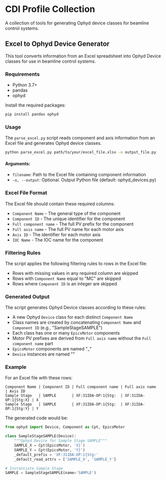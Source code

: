 # CDI Profile Collection

A collection of tools for generating Ophyd device classes for beamline control systems.

## Excel to Ophyd Device Generator

This tool converts information from an Excel spreadsheet into Ophyd Device classes for use in beamline control systems.

### Requirements

- Python 3.7+
- pandas
- ophyd

Install the required packages:

```bash
pip install pandas ophyd
```

### Usage

The `parse_excel.py` script reads component and axis information from an Excel file and generates Ophyd device classes.

```bash
python parse_excel.py path/to/your/excel_file.xlsx -o output_file.py
```

#### Arguments:

- `filename`: Path to the Excel file containing component information
- `-o, --output`: Optional. Output Python file (default: ophyd_devices.py)

### Excel File Format

The Excel file should contain these required columns:
- `Component Name` - The general type of the component
- `Component ID` - The unique identifier for the component
- `Full component name` - The full PV prefix for the component
- `Full axis name` - The full PV name for each motor axis
- `Axis ID` - The identifier for each motor axis
- `IOC Name` - The IOC name for the component

### Filtering Rules

The script applies the following filtering rules to rows in the Excel file:
- Rows with missing values in any required column are skipped
- Rows with `Component Name` equal to "MC" are skipped
- Rows where `Component ID` is an integer are skipped

### Generated Output

The script generates Ophyd Device classes according to these rules:
- A new Ophyd `Device` class for each distinct `Component Name`
- Class names are created by concatenating `Component Name` and `Component ID` (e.g., "SampleStageSAMPLE")
- Each class has one or many `EpicsMotor` components
- Motor PV prefixes are derived from `Full axis name` without the `Full component name` part
- `EpicsMotor` components are named "<Component ID>_<Axis ID>"
- `Device` instances are named "<Component ID>"

### Example

For an Excel file with these rows:

```
Component Name | Component ID | Full component name | Full axis name       | Axis ID
Sample Stage   | SAMPLE       | XF:31IDA-OP:1{Stg:  | XF:31IDA-OP:1{Stg:X} | X
Sample Stage   | SAMPLE       | XF:31IDA-OP:1{Stg:  | XF:31IDA-OP:1{Stg:Y} | Y
```

The generated code would be:

```python
from ophyd import Device, Component as Cpt, EpicsMotor

class SampleStageSAMPLE(Device):
    """Ophyd Device for Sample Stage SAMPLE"""
    SAMPLE_X = Cpt(EpicsMotor, 'X}')
    SAMPLE_Y = Cpt(EpicsMotor, 'Y}')
    _default_prefix = 'XF:31IDA-OP:1{Stg:'
    _default_read_attrs = ['SAMPLE_X', 'SAMPLE_Y']

# Instantiate Sample Stage
SAMPLE = SampleStageSAMPLE(name='SAMPLE')
```